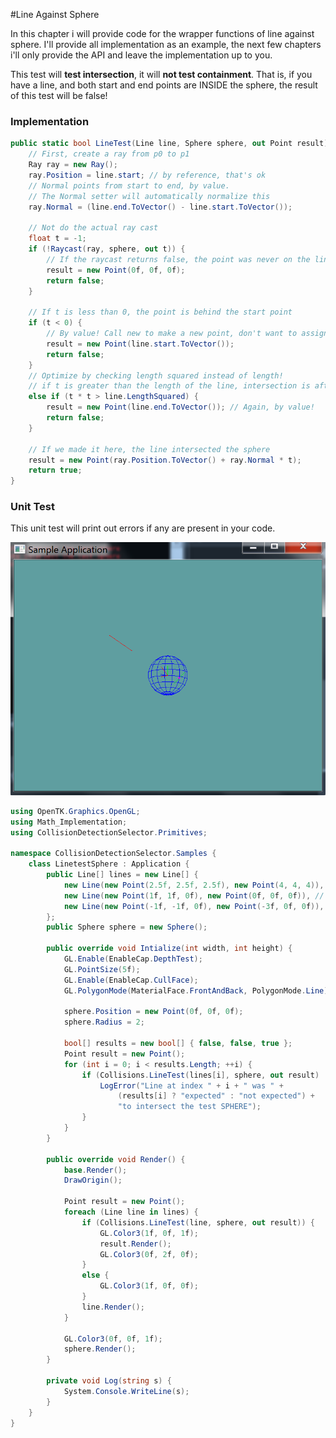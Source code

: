 #Line Against Sphere

In this chapter i will provide code for the wrapper functions of line against sphere. I'll provide all implementation as an example, the next few chapters i'll only provide the API and leave the implementation up to you.

This test will __test intersection__, it will __not test containment__. That is, if you have a line, and both start and end points are INSIDE the sphere, the result of this test will be false!

### Implementation

```cs
public static bool LineTest(Line line, Sphere sphere, out Point result) {
    // First, create a ray from p0 to p1
    Ray ray = new Ray();
    ray.Position = line.start; // by reference, that's ok
    // Normal points from start to end, by value.
    // The Normal setter will automatically normalize this
    ray.Normal = (line.end.ToVector() - line.start.ToVector());

    // Not do the actual ray cast
    float t = -1;
    if (!Raycast(ray, sphere, out t)) {
        // If the raycast returns false, the point was never on the line!
        result = new Point(0f, 0f, 0f);
        return false;
    }

    // If t is less than 0, the point is behind the start point
    if (t < 0) {
        // By value! Call new to make a new point, don't want to assigne a reference
        result = new Point(line.start.ToVector());
        return false;
    }
    // Optimize by checking length squared instead of length!
    // if t is greater than the length of the line, intersection is after start point
    else if (t * t > line.LengthSquared) {
        result = new Point(line.end.ToVector()); // Again, by value!
        return false;
    }

    // If we made it here, the line intersected the sphere
    result = new Point(ray.Position.ToVector() + ray.Normal * t);
    return true;
}
```

### Unit Test

This unit test will print out errors if any are present in your code.

![S](sphere_line_unit_test.png)

```cs
using OpenTK.Graphics.OpenGL;
using Math_Implementation;
using CollisionDetectionSelector.Primitives;

namespace CollisionDetectionSelector.Samples {
    class LinetestSphere : Application {
        public Line[] lines = new Line[] {
            new Line(new Point(2.5f, 2.5f, 2.5f), new Point(4, 4, 4)), // false
            new Line(new Point(1f, 1f, 0f), new Point(0f, 0f, 0f)), // false
            new Line(new Point(-1f, -1f, 0f), new Point(-3f, 0f, 0f)), // true
        };
        public Sphere sphere = new Sphere();

        public override void Intialize(int width, int height) {
            GL.Enable(EnableCap.DepthTest);
            GL.PointSize(5f);
            GL.Enable(EnableCap.CullFace);
            GL.PolygonMode(MaterialFace.FrontAndBack, PolygonMode.Line);

            sphere.Position = new Point(0f, 0f, 0f);
            sphere.Radius = 2;

            bool[] results = new bool[] { false, false, true };
            Point result = new Point();
            for (int i = 0; i < results.Length; ++i) {
                if (Collisions.LineTest(lines[i], sphere, out result) != results[i]) {
                    LogError("Line at index " + i + " was " +
                        (results[i] ? "expected" : "not expected") +
                        "to intersect the test SPHERE");
                }
            }
        }

        public override void Render() {
            base.Render();
            DrawOrigin();

            Point result = new Point();
            foreach (Line line in lines) {
                if (Collisions.LineTest(line, sphere, out result)) {
                    GL.Color3(1f, 0f, 1f);
                    result.Render();
                    GL.Color3(0f, 2f, 0f);
                }
                else {
                    GL.Color3(1f, 0f, 0f);
                }
                line.Render();
            }

            GL.Color3(0f, 0f, 1f);
            sphere.Render();
        }

        private void Log(string s) {
            System.Console.WriteLine(s);
        }
    }
}
```
